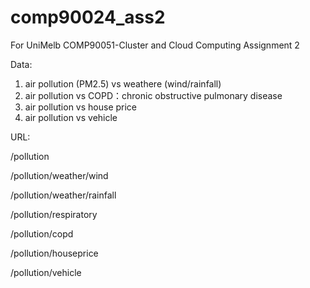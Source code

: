 # comp90024_ass2
For UniMelb COMP90051-Cluster and Cloud Computing Assignment 2


Data: 
1. air pollution (PM2.5) vs weathere (wind/rainfall)
2. air pollution vs COPD：chronic obstructive pulmonary disease
3. air pollution vs house price
3. air pollution vs vehicle



URL:

/pollution

/pollution/weather/wind

/pollution/weather/rainfall

/pollution/respiratory

/pollution/copd

/pollution/houseprice

/pollution/vehicle